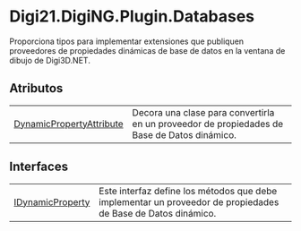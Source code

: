 # Digi21.DigiNG.Plugin.Databases

Proporciona tipos para implementar extensiones que publiquen proveedores de propiedades dinámicas de base de datos en la ventana de dibujo de Digi3D.NET.

## Atributos

|  |  |
| :--- | :--- |
| [DynamicPropertyAttribute](atributos/dynamicpropertyattribute.md) | Decora una clase para convertirla en un proveedor de propiedades de Base de Datos dinámico. |

## Interfaces

|  |  |
| :--- | :--- |
| [IDynamicProperty](interfaces/idynamicproperty.md) | Este interfaz define los métodos que debe implementar un proveedor de propiedades de Base de Datos dinámico. |



